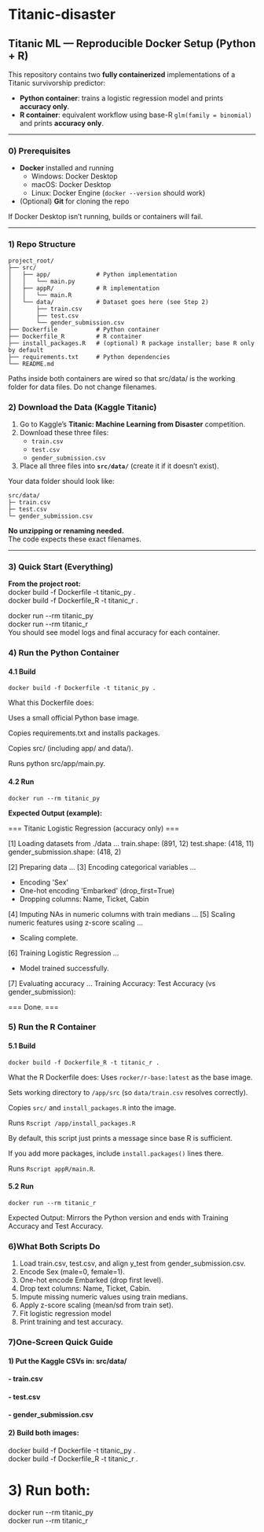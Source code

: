 # Titanic-disaster

## Titanic ML — Reproducible Docker Setup (Python + R)

This repository contains two **fully containerized** implementations of a Titanic survivorship predictor:

- **Python container**: trains a logistic regression model and prints **accuracy only**.  
- **R container**: equivalent workflow using base-R `glm(family = binomial)` and prints **accuracy only**.

---

### 0) Prerequisites

- **Docker** installed and running  
  - Windows: Docker Desktop  
  - macOS: Docker Desktop  
  - Linux: Docker Engine (`docker --version` should work)
- (Optional) **Git** for cloning the repo

If Docker Desktop isn’t running, builds or containers will fail.

---

### 1) Repo Structure

```text
project_root/
├── src/
│   ├── app/             # Python implementation
│   │   └── main.py
│   ├── appR/            # R implementation
│   │   └── main.R
│   └── data/            # Dataset goes here (see Step 2)
│       ├── train.csv
│       ├── test.csv
│       └── gender_submission.csv
├── Dockerfile           # Python container
├── Dockerfile_R         # R container
├── install_packages.R   # (optional) R package installer; base R only by default
├── requirements.txt     # Python dependencies
└── README.md
```
Paths inside both containers are wired so that src/data/ is the working folder for data files.
Do not change filenames.

### 2) Download the Data (Kaggle Titanic)

1. Go to Kaggle’s **Titanic: Machine Learning from Disaster** competition.  
2. Download these three files:
   - `train.csv`
   - `test.csv`
   - `gender_submission.csv`
3. Place all three files into **`src/data/`** (create it if it doesn’t exist).

Your data folder should look like:

```text
src/data/
├─ train.csv
├─ test.csv
└─ gender_submission.csv
```

**No unzipping or renaming needed.**  
The code expects these exact filenames.

---

### 3) Quick Start (Everything)

**From the project root:**  
docker build -f Dockerfile     -t titanic_py .  
docker build -f Dockerfile_R   -t titanic_r  .  

docker run --rm titanic_py  
docker run --rm titanic_r  
You should see model logs and final accuracy for each container.

### 4) Run the Python Container
#### 4.1 Build
`docker build -f Dockerfile -t titanic_py .`

What this Dockerfile does:

Uses a small official Python base image.

Copies requirements.txt and installs packages.

Copies src/ (including app/ and data/).

Runs python src/app/main.py.

#### 4.2 Run
`docker run --rm titanic_py`

**Expected Output (example):**

=== Titanic Logistic Regression (accuracy only) ===

[1] Loading datasets from ./data ...
train.shape: (891, 12)
test.shape:  (418, 11)
gender_submission.shape: (418, 2)

[2] Preparing data ...
[3] Encoding categorical variables ...
 - Encoding 'Sex'
 - One-hot encoding 'Embarked' (drop_first=True)
 - Dropping columns: Name, Ticket, Cabin

[4] Imputing NAs in numeric columns with train medians ...
[5] Scaling numeric features using z-score scaling ...
 - Scaling complete.

[6] Training Logistic Regression ...
 - Model trained successfully.

[7] Evaluating accuracy ...
Training Accuracy: 
Test Accuracy (vs gender_submission): 

=== Done. ===

### 5) Run the R Container
#### 5.1 Build
`docker build -f Dockerfile_R -t titanic_r .`

What the R Dockerfile does:
Uses `rocker/r-base:latest` as the base image.

Sets working directory to `/app/src` (so `data/train.csv` resolves correctly).

Copies `src/` and `install_packages.R` into the image.

Runs `Rscript /app/install_packages.R`

By default, this script just prints a message since base R is sufficient.

If you add more packages, include `install.packages()` lines there.

Runs `Rscript appR/main.R`.

#### 5.2 Run
`docker run --rm titanic_r`

Expected Output:
Mirrors the Python version and ends with Training Accuracy and Test Accuracy.

### 6)What Both Scripts Do
1. Load train.csv, test.csv, and align y_test from gender_submission.csv.
2. Encode Sex (male=0, female=1).
3. One-hot encode Embarked (drop first level).
4. Drop text columns: Name, Ticket, Cabin.
5. Impute missing numeric values using train medians.
6. Apply z-score scaling (mean/sd from train set).
7. Fit logistic regression model
8. Print training and test accuracy.

### 7)One-Screen Quick Guide

#### 1) Put the Kaggle CSVs in: src/data/
####    - train.csv
####    - test.csv
####    - gender_submission.csv

#### 2) Build both images:  
docker build -f Dockerfile   -t titanic_py .  
docker build -f Dockerfile_R -t titanic_r  .  

# 3) Run both:  
docker run --rm titanic_py  
docker run --rm titanic_r  

